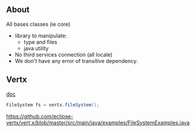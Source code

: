 




## About

All bases classes (ie core)

* library to manipulate:
    * type and files
    * java utility
* No third services connection (all locale)
* We don't have any error of transitive dependency.





## Vertx

[doc](https://github.com/eclipse-vertx/vert.x/blob/master/src/main/asciidoc/filesystem.adoc)

```java
FileSystem fs = vertx.fileSystem();
```
https://github.com/eclipse-vertx/vert.x/blob/master/src/main/java/examples/FileSystemExamples.java
